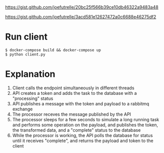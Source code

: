 https://gist.github.com/joefutrelle/20bc25f566b39ce10db46322a9483a48

https://gist.github.com/joefutrelle/3acd581e12627472a0c6688e46275df2

# Run client

```shell
$ docker-compose build && docker-compose up
$ python client.py
```

# Explanation

1. Client calls the endpoint simultaneously in different threads
2. API creates a token and adds the task to the database with a "processing" status
3. API publishes a message with the token and payload to a rabbitmq exchange
4. The processor receves the message published by the API
5. The processor sleeps for a few seconds to simulate a long running task and performs some operation on the payload, and publishes the token, the transformed data, and a "complete" status to the database
6. While the processor is working, the API polls the database for status until it receives "complete", and returns the payload and token to the client
